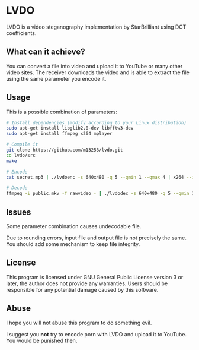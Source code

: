 LVDO
========

LVDO is a video steganography implementation by StarBrilliant using DCT
coefficients.


What can it achieve?
--------------------

You can convert a file into video and upload it to YouTube or many other video
sites. The receiver downloads the video and is able to extract the file using
the same parameter you encode it.


Usage
-----

This is a possible combination of parameters:

```bash
# Install dependencies (modify according to your Linux distribution)
sudo apt-get install libglib2.0-dev libfftw3-dev
sudo apt-get install ffmpeg x264 mplayer

# Compile it
git clone https://github.com/m13253/lvdo.git
cd lvdo/src
make

# Encode
cat secret.mp3 | ./lvdoenc -s 640x480 -q 5 --qmin 1 --qmax 4 | x264 --input-res 640x480 --fps 1 --profile high --level 5.1 --tune stillimage --crf 22 --colormatrix bt709 --me dia --merange 0 -o public.mkv

# Decode
ffmpeg -i public.mkv -f rawvideo - | ./lvdodec -s 640x480 -q 5 --qmin 1 --qmax 4 | mplayer -
```


Issues
------

Some parameter combination causes undecodable file.

Due to rounding errors, input file and output file is not precisely the same.
You should add some mechanism to keep file integrity.


License
-------

This program is licensed under GNU General Public License version 3 or later,
the author does not provide any warranties. Users should be responsible for any
potential damage caused by this software.


Abuse
-----

I hope you will not abuse this program to do something evil.

I suggest you **not** try to encode porn with LVDO and upload it to YouTube.
You would be punished then.

